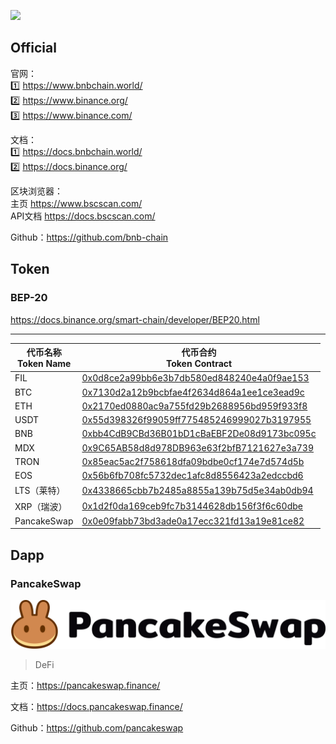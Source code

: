 ![](https://dex-bin.bnbstatic.com/static/images/logo_BNB_Chain.svg) 



## Official

官网：  
1️⃣ https://www.bnbchain.world/  
2️⃣ https://www.binance.org/  
3️⃣ <i class="bi bi-ladder"></i> https://www.binance.com/

文档：  
1️⃣ https://docs.bnbchain.world/  
2️⃣ https://docs.binance.org/

区块浏览器：  
主页 https://www.bscscan.com/  
API文档 https://docs.bscscan.com/

Github：https://github.com/bnb-chain



## Token

### BEP-20

https://docs.binance.org/smart-chain/developer/BEP20.html

---

| 代币名称<br />Token Name | 代币合约<br />Token Contract                                 |
| ------------------------ | ------------------------------------------------------------ |
| FIL                      | [0x0d8ce2a99bb6e3b7db580ed848240e4a0f9ae153](https://www.bscscan.com/token/0x0d8ce2a99bb6e3b7db580ed848240e4a0f9ae153) |
| BTC                      | [0x7130d2a12b9bcbfae4f2634d864a1ee1ce3ead9c](https://www.bscscan.com/token/0x7130d2a12b9bcbfae4f2634d864a1ee1ce3ead9c) |
| ETH                      | [0x2170ed0880ac9a755fd29b2688956bd959f933f8](https://www.bscscan.com/token/0x2170ed0880ac9a755fd29b2688956bd959f933f8) |
| USDT                     | [0x55d398326f99059ff775485246999027b3197955](https://www.bscscan.com/token/0x55d398326f99059ff775485246999027b3197955) |
| BNB                      | [0xbb4CdB9CBd36B01bD1cBaEBF2De08d9173bc095c](https://www.bscscan.com/token/0xbb4CdB9CBd36B01bD1cBaEBF2De08d9173bc095c) |
| MDX                      | [0x9C65AB58d8d978DB963e63f2bfB7121627e3a739](https://www.bscscan.com/token/0x9C65AB58d8d978DB963e63f2bfB7121627e3a739) |
| TRON                     | [0x85eac5ac2f758618dfa09bdbe0cf174e7d574d5b](https://www.bscscan.com/token/0x85eac5ac2f758618dfa09bdbe0cf174e7d574d5b) |
| EOS                      | [0x56b6fb708fc5732dec1afc8d8556423a2edccbd6](https://www.bscscan.com/token/0x56b6fb708fc5732dec1afc8d8556423a2edccbd6) |
| LTS（莱特）              | [0x4338665cbb7b2485a8855a139b75d5e34ab0db94](https://www.bscscan.com/token/0x4338665cbb7b2485a8855a139b75d5e34ab0db94) |
| XRP（瑞波）              | [0x1d2f0da169ceb9fc7b3144628db156f3f6c60dbe](https://www.bscscan.com/token/0x1d2f0da169ceb9fc7b3144628db156f3f6c60dbe) |
| PancakeSwap              | [0x0e09fabb73bd3ade0a17ecc321fd13a19e81ce82](https://bscscan.com/token/0x0e09fabb73bd3ade0a17ecc321fd13a19e81ce82) |



## Dapp

### PancakeSwap 

![](../_images/color-black.svg ':size=33%')

> DeFi

主页：https://pancakeswap.finance/

文档：https://docs.pancakeswap.finance/

Github：https://github.com/pancakeswap
